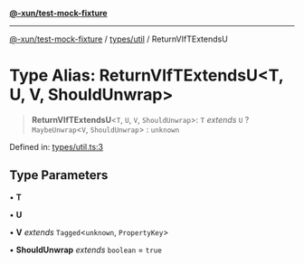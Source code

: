 [**@-xun/test-mock-fixture**](../../../README.md)

***

[@-xun/test-mock-fixture](../../../README.md) / [types/util](../README.md) / ReturnVIfTExtendsU

# Type Alias: ReturnVIfTExtendsU\<T, U, V, ShouldUnwrap\>

> **ReturnVIfTExtendsU**\<`T`, `U`, `V`, `ShouldUnwrap`\>: `T` *extends* `U` ? `MaybeUnwrap`\<`V`, `ShouldUnwrap`\> : `unknown`

Defined in: [types/util.ts:3](https://github.com/Xunnamius/test-utils/blob/8adc4cb1f8839cdbfc73127a9281eecce47527fb/packages/test-mock-fixture/src/types/util.ts#L3)

## Type Parameters

• **T**

• **U**

• **V** *extends* `Tagged`\<`unknown`, `PropertyKey`\>

• **ShouldUnwrap** *extends* `boolean` = `true`
